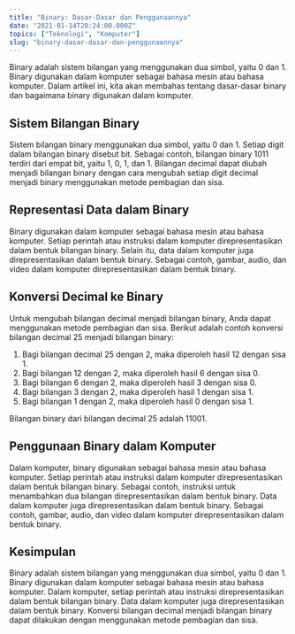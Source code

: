 ```yaml
---
title: "Binary: Dasar-Dasar dan Penggunaannya"
date: "2021-01-14T20:24:00.000Z"
topics: ["Teknologi", "Komputer"]
slug: "binary-dasar-dasar-dan-penggunaannya"
---
```


Binary adalah sistem bilangan yang menggunakan dua simbol, yaitu 0 dan 1. Binary digunakan dalam komputer sebagai bahasa mesin atau bahasa komputer. Dalam artikel ini, kita akan membahas tentang dasar-dasar binary dan bagaimana binary digunakan dalam komputer.

## Sistem Bilangan Binary

Sistem bilangan binary menggunakan dua simbol, yaitu 0 dan 1. Setiap digit dalam bilangan binary disebut bit. Sebagai contoh, bilangan binary 1011 terdiri dari empat bit, yaitu 1, 0, 1, dan 1. Bilangan decimal dapat diubah menjadi bilangan binary dengan cara mengubah setiap digit decimal menjadi binary menggunakan metode pembagian dan sisa.

## Representasi Data dalam Binary

Binary digunakan dalam komputer sebagai bahasa mesin atau bahasa komputer. Setiap perintah atau instruksi dalam komputer direpresentasikan dalam bentuk bilangan binary. Selain itu, data dalam komputer juga direpresentasikan dalam bentuk binary. Sebagai contoh, gambar, audio, dan video dalam komputer direpresentasikan dalam bentuk binary.

## Konversi Decimal ke Binary

Untuk mengubah bilangan decimal menjadi bilangan binary, Anda dapat menggunakan metode pembagian dan sisa. Berikut adalah contoh konversi bilangan decimal 25 menjadi bilangan binary:

1. Bagi bilangan decimal 25 dengan 2, maka diperoleh hasil 12 dengan sisa 1.
2. Bagi bilangan 12 dengan 2, maka diperoleh hasil 6 dengan sisa 0.
3. Bagi bilangan 6 dengan 2, maka diperoleh hasil 3 dengan sisa 0.
4. Bagi bilangan 3 dengan 2, maka diperoleh hasil 1 dengan sisa 1.
5. Bagi bilangan 1 dengan 2, maka diperoleh hasil 0 dengan sisa 1.

Bilangan binary dari bilangan decimal 25 adalah 11001.

## Penggunaan Binary dalam Komputer

Dalam komputer, binary digunakan sebagai bahasa mesin atau bahasa komputer. Setiap perintah atau instruksi dalam komputer direpresentasikan dalam bentuk bilangan binary. Sebagai contoh, instruksi untuk menambahkan dua bilangan direpresentasikan dalam bentuk binary. Data dalam komputer juga direpresentasikan dalam bentuk binary. Sebagai contoh, gambar, audio, dan video dalam komputer direpresentasikan dalam bentuk binary.

## Kesimpulan

Binary adalah sistem bilangan yang menggunakan dua simbol, yaitu 0 dan 1. Binary digunakan dalam komputer sebagai bahasa mesin atau bahasa komputer. Dalam komputer, setiap perintah atau instruksi direpresentasikan dalam bentuk bilangan binary. Data dalam komputer juga direpresentasikan dalam bentuk binary. Konversi bilangan decimal menjadi bilangan binary dapat dilakukan dengan menggunakan metode pembagian dan sisa.
